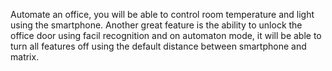 Automate an office, you will be able to control room temperature and light
  using the smartphone. Another great feature is the ability to unlock the
  office door using facil recognition and on automaton mode, it will be able to
  turn all features off using the default distance between smartphone and
  matrix.